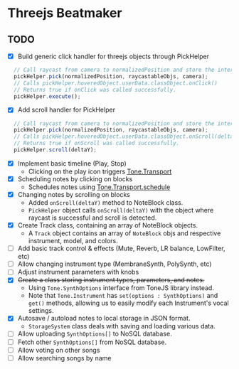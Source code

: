 # Threejs Beatmaker

## TODO
- [x] Build generic click handler for threejs objects through PickHelper
```javascript
  // Call raycast from camera to normalizedPosition and store the intersected object to pickHelper.hoveredObject
  pickHelper.pick(normalizedPosition, raycastableObjs, camera);
  // Calls pickHelper.hoveredObject.userData.classObject.onClick() 
  // Returns true if onClick was called successfully.
  pickHelper.execute();
```
- [x] Add scroll handler for PickHelper
```javascript
  // Call raycast from camera to normalizedPosition and store the intersected object to pickHelper.hoveredObject
  pickHelper.pick(normalizedPosition, raycastableObjs, camera);
  // Calls pickHelper.hoveredObject.userData.classObject.onScroll(deltaY) 
  // Returns true if onScroll was called successfully.
  pickHelper.scroll(deltaY);
  ```
- [x] Implement basic timeline (Play, Stop)
    * Clicking on the play icon triggers [Tone.Transport](https://tonejs.github.io/docs/13.8.25/Transport)
- [x] Scheduling notes by clicking on blocks
    * Schedules notes using [Tone.Transport.schedule](https://tonejs.github.io/docs/13.8.25/Transport)
- [x] Changing notes by scrolling on blocks
    * Added `onScroll(deltaY)` method to NoteBlock class.
    * `PickHelper` object calls `onScroll(deltaY)` with the object where raycast is successful and scroll is detected.
- [x] Create Track class, containing an array of NoteBlock objects.
    * A `Track` object contains an array of `NoteBlock` objs and respective instrument, model, and colors.
- [ ] Add basic track control & effects (Mute, Reverb, LR balance, LowFilter, etc)
- [ ] Allow changing instrument type (MembraneSynth, PolySynth, etc)
- [ ] Adjust instrument parameters with knobs
- [x] ~~Create a class storing instrument types, parameters, and notes.~~
    * Using `Tone.SynthOptions` interface from ToneJS library instead.
    * Note that `Tone.Instrument` has `set(options : SynthOptions)` and `get()` methods, allowing us to easily modify each Instrument's vocal settings.
- [x] Autosave / autoload notes to local storage in JSON format.
    * `StorageSystem` class deals with saving and loading various data.
- [ ] Allow uploading `SynthOptions[]` to NoSQL database.
- [ ] Fetch other `SynthOptions[]` from NoSQL database.
- [ ] Allow voting on other songs
- [ ] Allow searching songs by name
